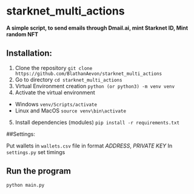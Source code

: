 # starknet_multi_actions

**A simple script, to send emails through Dmail.ai, mint Starknet ID, Mint random NFT**

## Installation:

1. Clone the repository
```git clone https://github.com/BlathanAevon/starknet_multi_actions```
2. Go to directory
```cd starknet_multi_actions```
3. Virtual Environment creation
```python (or python3) -m venv venv```
4. Activate the virtual environment
  - Windows
    ```venv/Scripts/activate```
  - Linux and MacOS
    ```source venv\bin\activate```
5. Install dependencies (modules)
```pip install -r requirements.txt```

##Settings:

Put wallets in `wallets.csv` file in format *ADDRESS*, *PRIVATE KEY*
In `settings.py` set timings

## Run the program
```python main.py```

